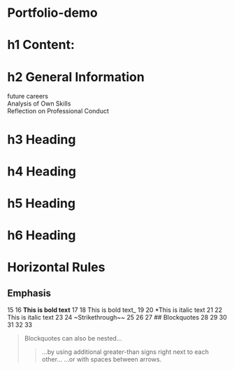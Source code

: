 # Portfolio-demo

# h1 Content: 
# h2 General Information	
future careers  
Analysis of Own Skills  
Reflection on Professional Conduct

# h3 Heading
# h4 Heading
# h5 Heading
# h6 Heading
# Horizontal Rules
 ## Emphasis
15
16 **This is bold text** 17
18 This is bold text_
19
20 *This is italic text 21
22 This is italic text 23
24 ~Strikethrough~~
25
26
27 ## Blockquotes
28
29
30
31
32
33
> Blockquotes can also be nested...
>>...by using additional greater-than signs right next to each other... ...or with spaces between arrows.
